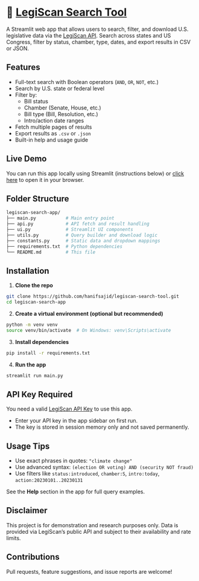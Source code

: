 # 📜 [LegiScan Search Tool](https://legiscan-search-tool.streamlit.app/)

A Streamlit web app that allows users to search, filter, and download U.S. legislative data via the [LegiScan API](https://legiscan.com/). Search across states and US Congress, filter by status, chamber, type, dates, and export results in CSV or JSON.

## Features

- Full-text search with Boolean operators (`AND`, `OR`, `NOT`, etc.)
- Search by U.S. state or federal level
- Filter by:
  - Bill status
  - Chamber (Senate, House, etc.)
  - Bill type (Bill, Resolution, etc.)
  - Intro/action date ranges
- Fetch multiple pages of results
- Export results as `.csv` or `.json`
- Built-in help and usage guide

## Live Demo

You can run this app locally using Streamlit (instructions below) or [click here](https://legiscan-search-tool.streamlit.app/) to open it in your browser.

## Folder Structure

```bash
legiscan-search-app/
├── main.py           # Main entry point
├── api.py            # API fetch and result handling
├── ui.py             # Streamlit UI components
├── utils.py          # Query builder and download logic
├── constants.py      # Static data and dropdown mappings
├── requirements.txt  # Python dependencies
└── README.md         # This file
```

## Installation

1. **Clone the repo**

```bash
git clone https://github.com/hanifsajid/legiscan-search-tool.git
cd legiscan-search-app
```

2. **Create a virtual environment (optional but recommended)**

```bash
python -m venv venv
source venv/bin/activate  # On Windows: venv\Scripts\activate
```

3. **Install dependencies**

```bash
pip install -r requirements.txt
```

4. **Run the app**

```bash
streamlit run main.py
```

## API Key Required

You need a valid [LegiScan API Key](https://legiscan.com/legiscan) to use this app.

* Enter your API key in the app sidebar on first run.
* The key is stored in session memory only and not saved permanently.

## Usage Tips

* Use exact phrases in quotes: `"climate change"`
* Use advanced syntax: `(election OR voting) AND (security NOT fraud)`
* Use filters like `status:introduced`, `chamber:S`, `intro:today`, `action:20230101..20230131`

See the **Help** section in the app for full query examples.

## Disclaimer

This project is for demonstration and research purposes only. Data is provided via LegiScan’s public API and subject to their availability and rate limits.

## Contributions

Pull requests, feature suggestions, and issue reports are welcome!